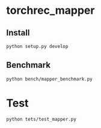 # torchrec_mapper

## Install

```bash
python setup.py develop
```

## Benchmark

```bash
python bench/mapper_benchmark.py
```

# Test

```bash
python tets/test_mapper.py
```

